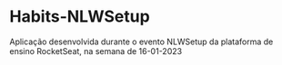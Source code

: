 # Habits-NLWSetup
Aplicação desenvolvida durante o evento NLWSetup da plataforma de ensino RocketSeat, na semana de 16-01-2023
